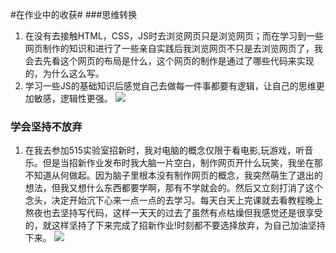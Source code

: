 #在作业中的收获#
###思维转换
1. 在没有去接触HTML，CSS，JS时去浏览网页只是浏览网页；而在学习到一些网页制作的知识和进行了一些亲自实践后我浏览网页不只是去浏览网页了，我会去先看这个网页的布局是什么，这个网页的制作是通过了哪些代码来实现的，为什么这么写。
2. 学习一些JS的基础知识后感觉自己去做每一件事都要有逻辑，让自己的思维更加敏感，逻辑性更强。
![](http://img95.699pic.com/xsj/06/lh/tj.jpg!/fw/700/watermark/url/L3hzai93YXRlcl9kZXRhaWwyLnBuZw/align/southeast)
### 学会坚持不放弃 ###
1. 在我去参加515实验室招新时，我对电脑的概念仅限于看电影,玩游戏，听音乐。但是当招新作业发布时我大脑一片空白，制作网页开什么玩笑，我坐在那不知道从何做起。因为脑子里根本没有制作网页的概念，我突然萌生了退出的想法，但我又想什么东西都要学啊，那有不学就会的。然后又立刻打消了这个念头，决定开始沉下心来一点一点的去学习。每天白天上完课就去看教程晚上熬夜也去坚持写代码，这样一天天的过去了虽然有点枯燥但我感觉还是很享受的，就这样坚持了下来完成了招新作业!时刻都不要选择放弃，为自己加油坚持下来。
![](https://photo.16pic.com/00/30/77/16pic_3077434_b.jpg)
